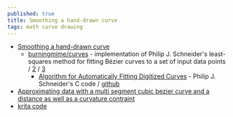 ```yaml
---
published: true
title: Smoothing a hand-drawn curve
tags: math curve drawing
---
```

- [Smoothing a hand-drawn curve](https://stackoverflow.com/questions/5525665/smoothing-a-hand-drawn-curve)
	- [burningmime/curves](https://github.com/burningmime/curves) - implementation of Philip J. Schneider's least-squares method for fitting Bézier curves to a set of input data points / [2](https://codeanticode.wordpress.com/2009/02/21/live_animation_of_freehand-strokes/) / [3](https://github.com/volkerp/fitCurves)
    	- [Algorithm for Automatically Fitting Digitized Curves](http://www.realtimerendering.com/resources/GraphicsGems/) - Philip J. Schneider's C code / [github](https://github.com/erich666/GraphicsGems)
- [Approximating data with a multi segment cubic bezier curve and a distance as well as a curvature contraint](https://stackoverflow.com/questions/22556381/approximating-data-with-a-multi-segment-cubic-bezier-curve-and-a-distance-as-wel?noredirect=1&lq=1)
- [krita code](https://github.com/KDE/krita/search?q=smooth)
